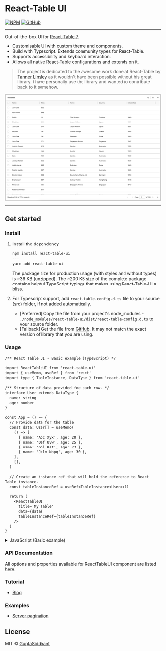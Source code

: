 # React-Table UI

[![NPM](https://img.shields.io/npm/v/react-table-ui.svg)](https://www.npmjs.com/package/react-table-ui)
[![GitHub](https://img.shields.io/badge/GitHub-Repo-black)](https://github.com/GuptaSiddhant/react-table-ui)

---

Out-of-the-box UI for [React-Table 7](https://react-table-v7.tanstack.com).

- Customisable UI with custom theme and components.
- Build with Typescript. Extends community types for React-Table.
- Supports accessibility and keyboard interaction.
- Allows all native React-Table configurations and extends on it.

> The project is dedicated to the awesome work done at React-Table by [Tanner Linsley](https://twitter.com/tannerlinsley) as it wouldn't have been possible without his great library. I have personally use the library and wanted to contribute back to it somehow.

![RTUI](https://raw.githubusercontent.com/GuptaSiddhant/react-table-ui/main/assets/RTUI.jpg)

---

## Get started

### Install

1. Install the dependency

   ```bash
   npm install react-table-ui
   ---
   yarn add react-table-ui
   ```

   The package size for production usage (with styles and without types) is ~36 KB (unzipped). The ~200 KB size of the complete package contains helpful TypeScript typings that makes using React-Table-UI a bliss.

1. For Typescript support, add `react-table-config.d.ts` file to your source (src) folder, if not added automatically.

   - [Preferred] Copy the file from your project's node_modules -
     `./node_modules/react-table-ui/dist/react-table-config.d.ts`
     to your source folder.
   - [Fallback] Get the file from [GitHub](https://github.com/GuptaSiddhant/react-table-ui/blob/main/src/react-table-config.d.ts). It may not match the exact version of library that you are using.

### Usage

<!-- markdownlint-disable MD033 -->

```tsx
/** React Table UI - Basic example (TypeScript) */

import ReactTableUI from 'react-table-ui'
import { useMemo, useRef } from 'react'
import type { TableInstance, DataType } from 'react-table-ui'

/** Structure of data provided foe each row. */
interface User extends DataType {
  name: string
  age: number
}

const App = () => {
  // Provide data for the table
  const data: User[] = useMemo(
    () => [
      { name: 'Abc Xyx', age: 20 },
      { name: 'Def Uvw', age: 25 },
      { name: 'Ghi Rst', age: 23 },
      { name: 'Jklm Nopq', age: 30 },
    ],
    [],
  )

  // Create an instance ref that will hold the reference to React Table instance.
  const tableInstanceRef = useRef<TableInstance<User>>()

  return (
    <ReactTableUI
      title='My Table'
      data={data}
      tableInstanceRef={tableInstanceRef}
    />
  )
}
```

<details>
  <summary>JavaScript (Basic example)</summary>

```jsx
/** React Table UI - Basic example (JavaScript) */

import ReactTableUI from 'react-table-ui'
import { useMemo, useRef } from 'react'

const App = () => {
  // Provide data for the table
  const data = useMemo(
    () => [
      { name: 'Abc Xyx', age: 20 },
      { name: 'Def Uvw', age: 25 },
      { name: 'Ghi Rst', age: 23 },
      { name: 'Jklm Nopq', age: 30 },
    ],
    [],
  )

  // Create an instance ref that will hold the reference to React Table instance.
  const tableInstanceRef = useRef()

  return (
    <ReactTableUI
      title='My Table'
      data={data}
      tableInstanceRef={tableInstanceRef}
    />
  )
}
```

</details>

### API Documentation

All options and properties available for ReactTableUI component are listed [here](https://react-table-ui.js.org/interfaces/reacttableuiprops.html).

### Tutorial

- [Blog](http://guptasiddhant.com/projects/react-table-ui/)

### Examples

- [Server pagination](https://codesandbox.io/s/react-table-ui-basic-8ukxd)

## License

MIT © [GuptaSiddhant](https://github.com/GuptaSiddhant)
